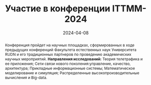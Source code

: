 ---
title: Участие в конференции ITTMM-2024

event: XIV конференция (с международным участием) "Информационно-телекоммуникационные технологии и математическое моделирование высокотехнологичных систем" (ИТТММВС 2024)
event_url: https://events.rudn.ru/event/236/

location: РУДН им. Патриса Лумумбы
address:
  street: Университет РУДН, Здание инженерного и физико-математического факультетов, ул. Орджоникидзе, 3
  city: Москва
  region: Москва
  postcode: '115419'
  country: Россия

summary: Участвовал в международной конференции с докладом по результатам проведённых исследований.
abstract: Конференция пройдет на научных площадках, сформированных в ходе предыдущих конференций Факультета естественных наук Университета RUDN и его традиционных партнеров по проведению академических научных мероприятий. **Направления исследований:** Теория телетрафика и ее приложения; Сети связи нового поколения:управление, качество, архитектура; Прикладные информационные системы; Математическое моделирование и симуляция; Распределенные высокопроизводительные вычисления и Big-data.

# Talk start and end times.
#   End time can optionally be hidden by prefixing the line with `#`.
date: '2024-04-08'
date_end: '2024-04-12'
all_day: true

# Schedule page publish date (NOT talk date).
publishDate: '2017-01-01T00:00:00Z'

authors:
  - admin

tags: []

# Is this a featured talk? (true/false)
featured: false

image:
  filename: 'ittmm-2024.jpg'
  caption: 'Обложка сборника трудов ITTMM-2024'
  focal_point: Right

design:
  # Default section spacing
  spacing: "6rem"
  background:
        color: black
        image:
          # Add your image background to `assets/media/`.
          filename: abstract-splashed-watercolor-textured-background.svg
          filters:
            brightness: 1.0
          size: cover
          position: center
          parallax: false

#links:
#  - icon: twitter
#    icon_pack: fab
#    name: Follow
#    url: https://twitter.com/georgecushen
#url_code: 'https://github.com'
#url_pdf: ''
#url_slides: 'https://slideshare.net'
#url_video: 'https://youtube.com'

# Markdown Slides (optional).
#   Associate this talk with Markdown slides.
#   Simply enter your slide deck's filename without extension.
#   E.g. `slides = "example-slides"` references `content/slides/example-slides.md`.
#   Otherwise, set `slides = ""`.
slides: ""

# Projects (optional).
#   Associate this post with one or more of your projects.
#   Simply enter your project's folder or file name without extension.
#   E.g. `projects = ["internal-project"]` references `content/project/deep-learning/index.md`.
#   Otherwise, set `projects = []`.
#projects:
#  - example


#{{% callout note %}}
#Click on the **Slides** button above to view the built-in slides feature.
#{{% /callout %}}

#Slides can be added in a few ways:

#- **Create** slides using Hugo Blox Builder's [_Slides_](https://docs.hugoblox.com/reference/content-types/) feature and link using `slides` parameter in the front matter of the talk file
#- **Upload** an existing slide deck to `static/` and link using `url_slides` parameter in the front matter of the talk file
#- **Embed** your slides (e.g. Google Slides) or presentation video on this page using [shortcodes](https://docs.hugoblox.com/reference/markdown/).

#Further event details, including [page elements](https://docs.hugoblox.com/reference/markdown/) such as image galleries, can be added to the body of this page.
---